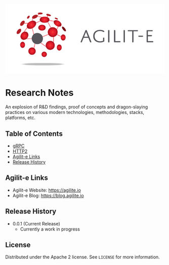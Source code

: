 ![Logo of the project](./assets/agilite-logo-full-web.png)

# Research Notes
An explosion of R&amp;D findings, proof of concepts and dragon-slaying practices on various modern technologies, methodologies, stacks, platforms, etc.

## Table of Contents
- [gRPC](/research-notes/grpc/grpc.md)
- [HTTP2](/research-notes/http2/http2.md)
- [Agilit-e Links](#agilit-e-links)
- [Release History](#release-history)

## Agilit-e Links

- Agilit-e Website: https://agilite.io
- Agilit-e Blog: https://blog.agilite.io

## Release History

* 0.0.1 (Current Release)
    * Currently a work in progress

## License

Distributed under the Apache 2 license. See ``LICENSE`` for more information.
